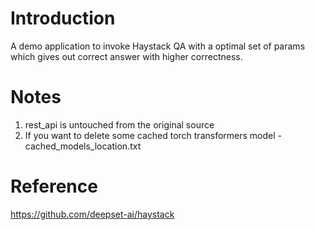 # Introduction

A demo application to invoke Haystack QA with a optimal set of params which gives out correct answer with higher correctness.

# Notes

1. rest_api is untouched from the original source
2. If you want to delete some cached torch transformers model - cached_models_location.txt

# Reference

https://github.com/deepset-ai/haystack